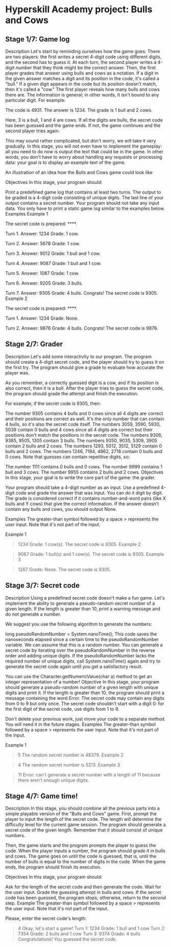 # Hyperskill Academy project: Bulls and Cows

## Stage 1/7: Game log
Description
Let's start by reminding ourselves how the game goes. There are two players: the first writes a secret 4-digit code using different digits, and the second has to guess it. At each turn, the second player writes a 4-digit number that they think might be the correct answer. Then, the first player grades that answer using bulls and cows as a notation. If a digit in the given answer matches a digit and its position in the code, it's called a "bull." If a given digit appears in the code but its position doesn't match, then it's called a "cow." The first player reveals how many bulls and cows there are. The information is general; in other words, it isn't bound to any particular digit. For example:

The code is 4931.
The answer is 1234.
The grade is 1 bull and 2 cows.

Here, 3 is a bull, 1 and 4 are cows. If all the digits are bulls, the secret code has been guessed and the game ends. If not, the game continues and the second player tries again.

This may sound rather complicated, but don't worry, we will take it very gradually. In this stage, you will not even have to implement the gameplay: all you need to do now is output the text that could be in the game. In other words, you don't have to worry about handling any requests or processing data: your goal is to display an example text of the game.

An illustration of an idea how the Bulls and Cows game could look like

Objectives
In this stage, your program should:

Print a predefined game log that contains at least two turns.
The output to be graded is a 4-digit code consisting of unique digits.
The last line of your output contains a secret number.
Your program should not take any input data. You only have to print a static game log similar to the examples below.
Examples
Example 1

The secret code is prepared: ****.

Turn 1. Answer:
1234
Grade: 1 cow.

Turn 2. Answer:
5678
Grade: 1 cow.

Turn 3. Answer:
9012
Grade: 1 bull and 1 cow.

Turn 4. Answer:
9087
Grade: 1 bull and 1 cow.

Turn 5. Answer:
1087
Grade: 1 cow.

Turn 6. Answer:
9205
Grade: 3 bulls.

Turn 7. Answer:
9305
Grade: 4 bulls.
Congrats! The secret code is 9305.
Example 2

The secret code is prepared: ****.

Turn 1. Answer:
1234
Grade: None.

Turn 2. Answer:
9876
Grade: 4 bulls.
Congrats! The secret code is 9876.

## Stage 2/7: Grader
Description
Let's add some interactivity to our program. The program should create a 4-digit secret code, and the player should try to guess it on the first try. The program should give a grade to evaluate how accurate the player was.

As you remember, a correctly guessed digit is a cow, and if its position is also correct, then it is a bull. After the player tries to guess the secret code, the program should grade the attempt and finish the execution.

For example, if the secret code is 9305, then:

The number 9305 contains 4 bulls and 0 cows since all 4 digits are correct and their positions are correct as well. It's the only number that can contain 4 bulls, so it's also the secret code itself.
The numbers 3059, 3590, 5930, 5039 contain 0 bulls and 4 cows since all 4 digits are correct but their positions don't match the positions in the secret code.
The numbers 9306, 9385, 9505, 1305 contain 3 bulls.
The numbers 9350, 9035, 5309, 3905 contain 2 bulls and 2 cows.
The numbers 1293, 5012, 3512, 5129 contain 0 bulls and 2 cows.
The numbers 1246, 7184, 4862, 2718 contain 0 bulls and 0 cows.
Note that guesses can contain repetitive digits, so:

The number 1111 contains 0 bulls and 0 cows.
The number 9999 contains 1 bull and 3 cows.
The number 9955 contains 2 bulls and 2 cows.
Objectives
In this stage, your goal is to write the core part of the game: the grader.

Your program should take a 4-digit number as an input.
Use a predefined 4-digit code and grade the answer that was input. You can do it digit by digit.
The grade is considered correct if it contains number-and-word pairs (like X bulls and Y cows) that give the correct information. If the answer doesn't contain any bulls and cows, you should output None.

Examples
The greater-than symbol followed by a space > represents the user input. Note that it's not part of the input.

Example 1

> 1234
Grade: 1 cow(s). The secret code is 9305.
Example 2

> 9087
Grade: 1 bull(s) and 1 cow(s). The secret code is 9305.
Example 3

> 1267
Grade: None. The secret code is 9305.

## Stage 3/7: Secret code
Description
Using a predefined secret code doesn't make a fun game. Let's implement the ability to generate a pseudo-random secret number of a given length. If the length is greater than 10, print a warning message and do not generate a number.

We suggest you use the following algorithm to generate the numbers:

long pseudoRandomNumber = System.nanoTime();
This code saves the nanoseconds elapsed since a certain time to the pseudoRandomNumber variable. We can assume that this is a random number. You can generate a secret code by iterating over the pseudoRandomNumber in the reverse order and adding unique digits. If the pseudoRandomNumber lacks the required number of unique digits, call System.nanoTime() again and try to generate the secret code again until you get a satisfactory result.

You can use the Character.getNumericValue(char a) method to get an integer representation of a number!
Objective
In this stage, your program should generate a pseudo-random number of a given length with unique digits and print it. If the length is greater than 10, the program should print a message containing the word Error. The secret code may contain any digits from 0 to 9 but only once. The secret code shouldn't start with a digit 0: for the first digit of the secret code, use digits from 1 to 9.

Don't delete your previous work, just move your code to a separate method. You will need it in the future stages.
Examples
The greater-than symbol followed by a space > represents the user input. Note that it's not part of the input.

Example 1

> 5
The random secret number is 48379.
Example 2

> 4
The random secret number is 5213.
Example 3

> 11
Error: can't generate a secret number with a length of 11 because there aren't enough unique digits.

## Stage 4/7: Game time!
Description
In this stage, you should combine all the previous parts into a simple playable version of the "Bulls and Cows" game. First, prompt the player to input the length of the secret code. The length will determine the difficulty level for the current game session. The program should generate a secret code of the given length. Remember that it should consist of unique numbers.

Then, the game starts and the program prompts the player to guess the code. When the player inputs a number, the program should grade it in bulls and cows. The game goes on until the code is guessed, that is, until the number of bulls is equal to the number of digits in the code. When the game ends, the program should finish its execution.

Objectives
In this stage, your program should:

Ask for the length of the secret code and then generate the code.
Wait for the user input.
Grade the guessing attempt in bulls and cows.
If the secret code has been guessed, the program stops; otherwise, return to the second step.
Example
The greater-than symbol followed by a space > represents the user input. Note that it's not part of the input.

Please, enter the secret code's length:
> 4
Okay, let's start a game!
Turn 1:
> 1234
Grade: 1 bull and 1 cow
Turn 2:
> 7354
Grade: 2 bulls and 1 cow
Turn 3:
> 9374
Grade: 4 bulls
Congratulations! You guessed the secret code.
